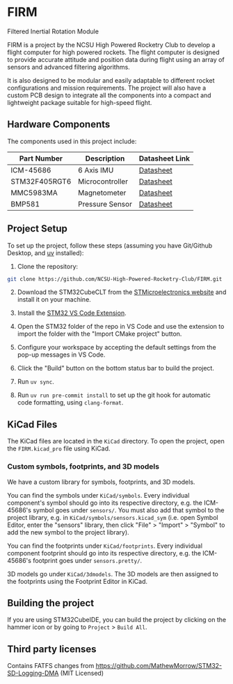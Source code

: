# FIRM
Filtered Inertial Rotation Module

FIRM is a project by the NCSU High Powered Rocketry Club to develop a flight computer for high powered rockets. The flight computer is designed to provide accurate attitude and position data during flight using an array of sensors and advanced filtering algorithms.

It is also designed to be modular and easily adaptable to different rocket configurations and mission requirements. The project will also have a custom PCB design to integrate all the components into a compact and lightweight package suitable for high-speed flight.

## Hardware Components

The components used in this project include:

| Part Number    | Description       | Datasheet Link                                                                                      |
| -------------- | ----------------- | ------------------------------------------------------------------------------------------------- |
| ICM-45686      | 6 Axis IMU        | [Datasheet](https://www.mouser.com/catalog/specsheets/TDK_DS_000577_ICM_45686.pdf?srsltid=AfmBOooJ55_Jsy4PB-5CLV5vQtmUmcbglSfWs9S-cLOBSOXLc19UPaWf) |
| STM32F405RGT6  | Microcontroller   | [Datasheet](https://www.st.com/resource/en/datasheet/dm00037051.pdf)                              |
| MMC5983MA      | Magnetometer      | [Datasheet](https://media.digikey.com/pdf/Data%20Sheets/MEMSIC%20PDFs/MMC5983MA_RevA_4-3-19.pdf)  |
| BMP581         | Pressure Sensor   | [Datasheet](https://www.bosch-sensortec.com/media/boschsensortec/downloads/datasheets/bst-bmp581-ds004.pdf) |


## Project Setup

To set up the project, follow these steps (assuming you have Git/Github Desktop, and [uv](https://docs.astral.sh/uv/) installed):

1. Clone the repository:
```bash
git clone https://github.com/NCSU-High-Powered-Rocketry-Club/FIRM.git
```

2. Download the STM32CubeCLT from the [STMicroelectronics website](https://www.st.com/en/development-tools/stm32cubeclt.html) and install it on your machine.

3. Install the [STM32 VS Code Extension](https://marketplace.visualstudio.com/items?itemName=stmicroelectronics.stm32-vscode-extension).

4. Open the STM32 folder of the repo in VS Code and use the extension to import the folder with the
"Import CMake project" button.

5. Configure your workspace by accepting the default settings from the pop-up messages in VS Code.

6. Click the "Build" button on the bottom status bar to build the project.

7. Run `uv sync`.

8. Run `uv run pre-commit install` to set up the git hook for automatic code formatting, using `clang-format`.


## KiCad Files

The KiCad files are located in the `KiCad` directory. To open the project, open the `FIRM.kicad_pro` file using KiCad.

### Custom symbols, footprints, and 3D models

We have a custom library for symbols, footprints, and 3D models.

You can find the symbols under `KiCad/symbols`. Every individual component's symbol should go into its respective directory, e.g. the ICM-45686's symbol goes under `sensors/`. You must also add that symbol to the project library, e.g. in `KiCad/symbols/sensors.kicad_sym` (i.e. open Symbol Editor, enter the "sensors" library, then click "File" > "Import" > "Symbol" to add the new symbol to the project library).

You can find the footprints under `KiCad/footprints`. Every individual component footprint should go into its respective directory, e.g. the ICM-45686's footprint goes under `sensors.pretty/`.

3D models go under `KiCad/3dmodels`. The 3D models are then assigned to the footprints using the Footprint Editor in KiCad.


## Building the project


If you are using STM32CubeIDE, you can build the project by clicking on the hammer icon or by going to `Project` > `Build All`.


## Third party licenses

Contains FATFS changes from https://github.com/MathewMorrow/STM32-SD-Logging-DMA (MIT Licensed)
